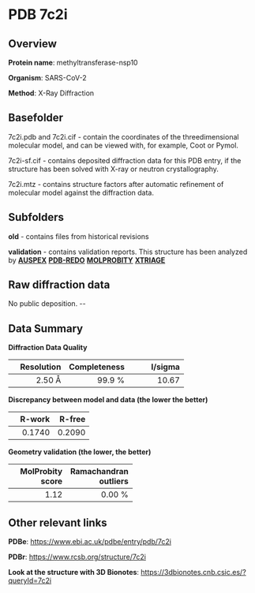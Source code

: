 # PDB 7c2i

## Overview

**Protein name**: methyltransferase-nsp10

**Organism**: SARS-CoV-2

**Method**: X-Ray Diffraction

## Basefolder

7c2i.pdb and 7c2i.cif - contain the coordinates of the threedimensional molecular model, and can be viewed with, for example, Coot or Pymol.

7c2i-sf.cif - contains deposited diffraction data for this PDB entry, if the structure has been solved with X-ray or neutron crystallography.

7c2i.mtz - contains structure factors after automatic refinement of molecular model against the diffraction data.

## Subfolders



**old** - contains files from historical revisions

**validation** - contains validation reports. This structure has been analyzed by [**AUSPEX**](https://github.com/thorn-lab/coronavirus_structural_task_force/tree/master/pdb/methyltransferase-nsp10/SARS-CoV-2/7c2i/validation/auspex) [**PDB-REDO**](https://github.com/thorn-lab/coronavirus_structural_task_force/tree/master/pdb/methyltransferase-nsp10/SARS-CoV-2/7c2i/validation/pdb-redo) [**MOLPROBITY**](https://github.com/thorn-lab/coronavirus_structural_task_force/tree/master/pdb/methyltransferase-nsp10/SARS-CoV-2/7c2i/validation/molprobity) [**XTRIAGE**](https://github.com/thorn-lab/coronavirus_structural_task_force/blob/master/pdb/methyltransferase-nsp10/SARS-CoV-2/7c2i/validation/Xtriage_output.log) 

## Raw diffraction data

No public deposition. --<br> 

## Data Summary
**Diffraction Data Quality**

|   | Resolution | Completeness| I/sigma |
|---|-------------:|----------------:|--------------:|
|   |2.50 Å|99.9  %|<img width=50/>10.67|

**Discrepancy between model and data (the lower the better)**

|   | **R-work**| **R-free**   
|---|-------------:|----------------:|           
||  0.1740|  0.2090|

**Geometry validation (the lower, the better)**

|   |**MolProbity<br>score**| **Ramachandran<br>outliers** 
|---|-------------:|----------------:|
||  1.12|  0.00 %|

 

 



## Other relevant links 
**PDBe**:  https://www.ebi.ac.uk/pdbe/entry/pdb/7c2i
 
**PDBr**: https://www.rcsb.org/structure/7c2i 

**Look at the structure with 3D Bionotes**: https://3dbionotes.cnb.csic.es/?queryId=7c2i

